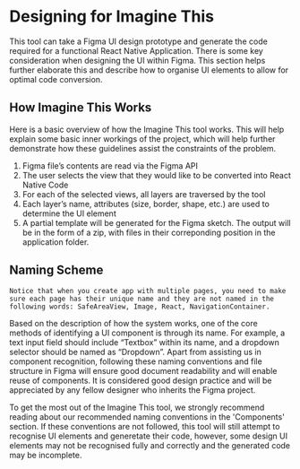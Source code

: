 # Designing for Imagine This

This tool can take a Figma UI design prototype and generate the code required for a functional React Native Application. There is some key consideration when designing the UI within Figma. This section helps further elaborate this and describe how to organise UI elements to allow for optimal code conversion.

## How Imagine This Works
Here is a basic overview of how the Imagine This tool works. This will help explain some basic inner workings of the project, which will help further demonstrate how these guidelines assist the constraints of the problem.

1. Figma file’s contents are read via the Figma API
2. The user selects the view that they would like to be converted into React Native Code
3. For each of the selected views, all layers are traversed by the tool
4. Each layer’s name, attributes (size, border, shape, etc.) are used to determine the UI element
5. A partial template will be generated for the Figma sketch. The output will be in the form of a zip, with files in their correponding position in the application folder. 

## Naming Scheme

```warning
Notice that when you create app with multiple pages, you need to make sure each page has their unique name and they are not named in the following words: SafeAreaView, Image, React, NavigationContainer.
```

Based on the description of how the system works, one of the core methods of identifying a UI component is through its name. For example, a text input field should include “Textbox” within its name, and a dropdown selector should be named as “Dropdown”. Apart from assisting us in component recognition, following these naming conventions and file structure in Figma will ensure good document readability and will enable reuse of components. It is considered good design practice and will be appreciated by any fellow designer who inherits the Figma project. 

To get the most out of the Imagine This tool, we strongly recommend reading about our recommended naming conventions in the 'Components' section. If these conventions are not followed, this tool will still attempt to recognise UI elements and generetate their code, however, some design UI elements may not be recognised fully and correctly and the generated code may be incomplete.
